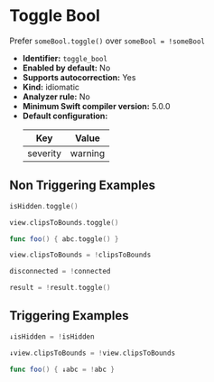 # Toggle Bool

Prefer `someBool.toggle()` over `someBool = !someBool`

* **Identifier:** `toggle_bool`
* **Enabled by default:** No
* **Supports autocorrection:** Yes
* **Kind:** idiomatic
* **Analyzer rule:** No
* **Minimum Swift compiler version:** 5.0.0
* **Default configuration:**
  <table>
  <thead>
  <tr><th>Key</th><th>Value</th></tr>
  </thead>
  <tbody>
  <tr>
  <td>
  severity
  </td>
  <td>
  warning
  </td>
  </tr>
  </tbody>
  </table>

## Non Triggering Examples

```swift
isHidden.toggle()
```

```swift
view.clipsToBounds.toggle()
```

```swift
func foo() { abc.toggle() }
```

```swift
view.clipsToBounds = !clipsToBounds
```

```swift
disconnected = !connected
```

```swift
result = !result.toggle()
```

## Triggering Examples

```swift
↓isHidden = !isHidden
```

```swift
↓view.clipsToBounds = !view.clipsToBounds
```

```swift
func foo() { ↓abc = !abc }
```